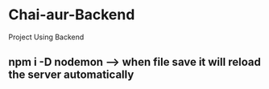 # Chai-aur-Backend
Project Using Backend


## npm i -D nodemon  --> when file save it will reload the server automatically

